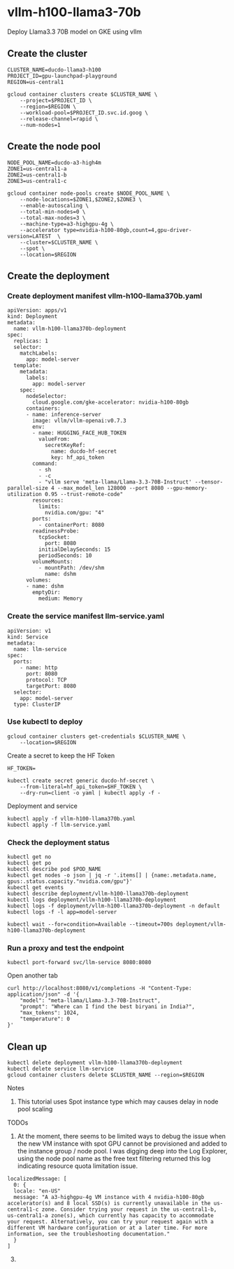 # vllm-h100-llama3-70b
Deploy Llama3.3 70B model on GKE using vllm

## Create the cluster
```
CLUSTER_NAME=ducdo-llama3-h100
PROJECT_ID=gpu-launchpad-playground
REGION=us-central1
```
```
gcloud container clusters create $CLUSTER_NAME \
    --project=$PROJECT_ID \
    --region=$REGION \
    --workload-pool=$PROJECT_ID.svc.id.goog \
    --release-channel=rapid \
    --num-nodes=1
```

## Create the node pool
```
NODE_POOL_NAME=ducdo-a3-high4m
ZONE1=us-central1-a
ZONE2=us-central1-b
ZONE3=us-central1-c
```
```
gcloud container node-pools create $NODE_POOL_NAME \
    --node-locations=$ZONE1,$ZONE2,$ZONE3 \
    --enable-autoscaling \
    --total-min-nodes=0 \
    --total-max-nodes=3 \
    --machine-type=a3-highgpu-4g \
    --accelerator type=nvidia-h100-80gb,count=4,gpu-driver-version=LATEST  \
    --cluster=$CLUSTER_NAME \
    --spot \
    --location=$REGION
```

## Create the deployment

### Create deployment manifest vllm-h100-llama370b.yaml

```
apiVersion: apps/v1
kind: Deployment
metadata:
  name: vllm-h100-llama370b-deployment
spec:
  replicas: 1
  selector:
    matchLabels:
      app: model-server
  template:
    metadata:
      labels:
        app: model-server
    spec:
      nodeSelector:
        cloud.google.com/gke-accelerator: nvidia-h100-80gb
      containers:
      - name: inference-server
        image: vllm/vllm-openai:v0.7.3
        env:
        - name: HUGGING_FACE_HUB_TOKEN
          valueFrom:
            secretKeyRef:
              name: ducdo-hf-secret
              key: hf_api_token
        command:
          - sh
          - -c
          - "vllm serve 'meta-llama/Llama-3.3-70B-Instruct' --tensor-parallel-size 4 --max_model_len 128000 --port 8080 --gpu-memory-utilization 0.95 --trust-remote-code"
        resources:
          limits:
            nvidia.com/gpu: "4"
        ports:
          - containerPort: 8080
        readinessProbe:
          tcpSocket:
            port: 8080
          initialDelaySeconds: 15
          periodSeconds: 10
        volumeMounts:
          - mountPath: /dev/shm
            name: dshm
      volumes:
      - name: dshm
        emptyDir:
          medium: Memory
```
### Create the service manifest llm-service.yaml

```
apiVersion: v1
kind: Service
metadata:
  name: llm-service
spec:
  ports:
    - name: http
      port: 8080
      protocol: TCP
      targetPort: 8080
  selector:
    app: model-server
  type: ClusterIP
```

### Use kubectl to deploy

```
gcloud container clusters get-credentials $CLUSTER_NAME \
    --location=$REGION
```
Create a secret to keep the HF Token
```
HF_TOKEN=
```
```
kubectl create secret generic ducdo-hf-secret \
    --from-literal=hf_api_token=$HF_TOKEN \
    --dry-run=client -o yaml | kubectl apply -f -
```
Deployment and service
```
kubectl apply -f vllm-h100-llama370b.yaml
kubectl apply -f llm-service.yaml
```

### Check the deployment status

```
kubectl get no
kubectl get po
kubectl describe pod $POD_NAME
kubectl get nodes -o json | jq -r '.items[] | {name:.metadata.name, gpus:.status.capacity."nvidia.com/gpu"}'
kubectl get events
kubectl describe deployment/vllm-h100-llama370b-deployment
kubectl logs deployment/vllm-h100-llama370b-deployment
kubectl logs -f deployment/vllm-h100-llama370b-deployment -n default
kubectl logs -f -l app=model-server

kubectl wait --for=condition=Available --timeout=700s deployment/vllm-h100-llama370b-deployment
```

### Run a proxy and test the endpoint

```
kubectl port-forward svc/llm-service 8080:8080
```
Open another tab

```
curl http://localhost:8080/v1/completions -H "Content-Type: application/json" -d '{
    "model": "meta-llama/Llama-3.3-70B-Instruct",
    "prompt": "Where can I find the best biryani in India?",    
    "max_tokens": 1024,
    "temperature": 0
}'
```

## Clean up

```
kubectl delete deployment vllm-h100-llama370b-deployment
kubectl delete service llm-service
gcloud container clusters delete $CLUSTER_NAME --region=$REGION
```

Notes
1. This tutorial uses Spot instance type which may causes delay in node pool scaling

TODOs
1. At the moment, there seems to be limited ways to debug the issue when the new VM instance with spot GPU cannot be provisioned and added to the instance group / node pool. I was digging deep into the Log Explorer, using the node pool name as the free text filtering returned this log indicating resource quota limitation issue.
```
localizedMessage: [
  0: {
  locale: "en-US"
  message: "A a3-highgpu-4g VM instance with 4 nvidia-h100-80gb accelerator(s) and 8 local SSD(s) is currently unavailable in the us-central1-c zone. Consider trying your request in the us-central1-b, us-central1-a zone(s), which currently has capacity to accommodate your request. Alternatively, you can try your request again with a different VM hardware configuration or at a later time. For more information, see the troubleshooting documentation."
  }
]
```
3. 
